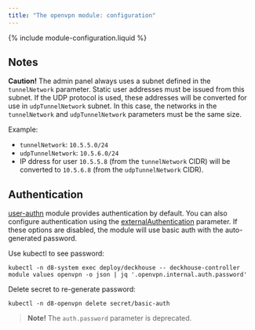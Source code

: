 ```yaml
---
title: "The openvpn module: configuration"
---
```


{% include module-configuration.liquid %}

## Notes

**Caution!** The admin panel always uses a subnet defined in the `tunnelNetwork` parameter. Static user addresses must be issued from this subnet. If the UDP protocol is used, these addresses will be converted for use in `udpTunnelNetwork` subnet. In this case, the networks in the `tunnelNetwork` and `udpTunnelNetwork` parameters must be the same size.

Example:
* `tunnelNetwork`: `10.5.5.0/24`
* `udpTunnelNetwork`: `10.5.6.0/24`
* IP ddress for user `10.5.5.8` (from the `tunnelNetwork` CIDR) will be converted to `10.5.6.8` (from the `udpTunnelNetwork` CIDR).

## Authentication

[user-authn](../150-user-authn/) module provides authentication by default. You can also configure authentication using the [externalAuthentication](#parameters-auth-externalauthentication) parameter. If these options are disabled, the module will use basic auth with the auto-generated password.

Use kubectl to see password:

```shell
kubectl -n d8-system exec deploy/deckhouse -- deckhouse-controller module values openvpn -o json | jq '.openvpn.internal.auth.password'
```

Delete secret to re-generate password:

```shell
kubectl -n d8-openvpn delete secret/basic-auth
```

> **Note!** The `auth.password` parameter is deprecated.
